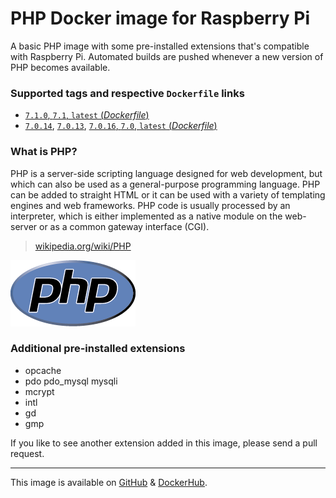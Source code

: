 # PHP Docker image for Raspberry Pi

A basic PHP image with some pre-installed extensions that's compatible with Raspberry Pi. Automated builds are pushed whenever a new version of PHP becomes available.

### Supported tags and respective `Dockerfile` links

- [`7.1.0`, `7.1`, `latest` (*Dockerfile*)](https://github.com/wouterds/rpi-php/tree/7.1.0/Dockerfile)
- [`7.0.14`](https://github.com/wouterds/rpi-php/tree/7.0.14/Dockerfile), [`7.0.13`](https://github.com/wouterds/rpi-php/tree/7.0.13/Dockerfile), [`7.0.16`, `7.0`, `latest` (*Dockerfile*)](https://github.com/wouterds/rpi-php/tree/7.0.16/Dockerfile)

### What is PHP?

PHP is a server-side scripting language designed for web development, but which can also be used as a general-purpose programming language. PHP can be added to straight HTML or it can be used with a variety of templating engines and web frameworks. PHP code is usually processed by an interpreter, which is either implemented as a native module on the web-server or as a common gateway interface (CGI).

> [wikipedia.org/wiki/PHP](http://en.wikipedia.org/wiki/PHP)

![logo](https://raw.githubusercontent.com/docker-library/docs/01c12653951b2fe592c1f93a13b4e289ada0e3a1/php/logo.png)

### Additional pre-installed extensions

- opcache
- pdo pdo_mysql mysqli
- mcrypt
- intl
- gd
- gmp

If you like to see another extension added in this image, please send a pull request.

---

This image is available on [GitHub](https://github.com/wouterds/rpi-php) & [DockerHub](https://hub.docker.com/r/wouterds/rpi-php).
